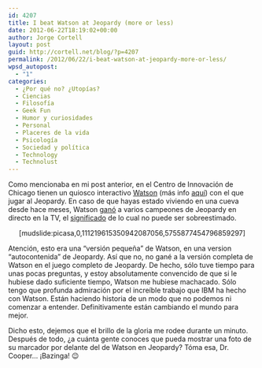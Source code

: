 ```yaml
---
id: 4207
title: I beat Watson at Jeopardy (more or less)
date: 2012-06-22T18:19:02+00:00
author: Jorge Cortell
layout: post
guid: http://cortell.net/blog/?p=4207
permalink: /2012/06/22/i-beat-watson-at-jeopardy-more-or-less/
wpsd_autopost:
  - "1"
categories:
  - ¿Por qué no? ¿Utopías?
  - Ciencias
  - Filosofí­a
  - Geek Fun
  - Humor y curiosidades
  - Personal
  - Placeres de la vida
  - Psicología
  - Sociedad y polí­tica
  - Technology
  - Technolust
---
```

Como mencionaba en mi post anterior, en el Centro de Innovación de Chicago tienen un quiosco interactivo <a title="http://www-03.ibm.com/innovation/us/watson/index.html" href="http://www-03.ibm.com/innovation/us/watson/index.html" target="_blank">Watson</a> (más info <a title="http://en.wikipedia.org/wiki/Watson_(computer)" href="http://en.wikipedia.org/wiki/Watson_(computer)" target="_blank">aquí</a>) con el que jugar al Jeopardy. En caso de que hayas estado viviendo en una cueva desde hace meses, Watson <a title="http://www.youtube.com/watch?v=YLR1byL0U8M" href="http://www.youtube.com/watch?v=YLR1byL0U8M" target="_blank">ganó</a> a varios campeones de Jeopardy en directo en la TV, el <a title="http://www.nytimes.com/2011/02/17/science/17jeopardy-watson.html?pagewanted=all" href="http://www.nytimes.com/2011/02/17/science/17jeopardy-watson.html?pagewanted=all" target="_blank">significado</a> de lo cual no puede ser sobreestimado.

<p style="text-align: center">
  [mudslide:picasa,0,111219615350942087056,5755877454796859297]
</p>

Atención, esto era una &#8220;versión pequeña&#8221; de Watson, en una version &#8220;autocontenida&#8221; de Jeopardy. Así que no, no gané a la versión completa de Watson en el juego completo de Jeopardy. De hecho, sólo tuve tiempo para unas pocas preguntas, y estoy absolutamente convencido de que si le hubiese dado suficiente tiempo, Watson me hubiese machacado. Sólo tengo que profunda admiración por el increíble trabajo que IBM ha hecho con Watson. Están haciendo historia de un modo que no podemos ni comenzar a entender. Definitivamente están cambiando el mundo para mejor.

Dicho esto, dejemos que el brillo de la gloria me rodee durante un minuto. Después de todo, ¿a cuánta gente conoces que pueda mostrar una foto de su marcador por delante del de Watson en Jeopardy? Tóma esa, Dr. Cooper&#8230; ¡Bazinga! 😉